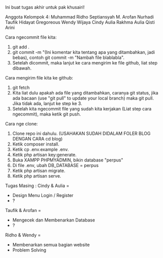 Ini buat tugas akhir untuk pak khusairi!

Anggota Kelompok 4:
Muhammad Ridho Septiansyah
M. Arofan Nurhadi
Taufik Hidayat
Gregoreous Wendy Wijaya
Cindy Aulia Rakhma
Aulia Qisti Arini


Cara ngecommit file kita:
1. git add .
2. git commit -m "(Ini komentar kita tentang apa yang ditambahkan, jadi bebas), contoh git commit -m "Nambah file blablabla".
3. Setelah dicommit, maka lanjut ke cara mengirim ke file github, liat step dibawah.


Cara mengirim file kita ke github:
1. git fetch
2. Kita liat dulu apakah ada file yang ditambahkan, caranya git status, jika ada bacaan (use "git pull" to update your local branch) maka git pull. Jika tidak ada, lanjut ke step ke 3.
3. Setelah kita ngecommit file yang sudah kita kerjakan (Liat step cara ngecommit), maka ketik git push.



Cara nge clone:
1. Clone repo ini dahulu.
(USAHAKAN SUDAH DIDALAM FOLER BLOG DENGAN CARA cd blog)
2. Ketik composer install.
3. Ketik cp .env.example .env.
4. Ketik php artisan key:generate.
5. Buka XAMPP PHPMYADMIN, bikin database "perpus"
6. Di file .env, ubah DB_DATABASE =  perpus
5. Ketik php artisan migrate.
6. Ketik php artisan serve.


Tugas Masing :
Cindy & Aulia =
- Design Menu Login / Register
- ?

Taufik & Arofan = 
- Mengecek dan Membenarkan Database
- ?

Ridho & Wendy =
- Membenarkan semua bagian website
- Problem Solving